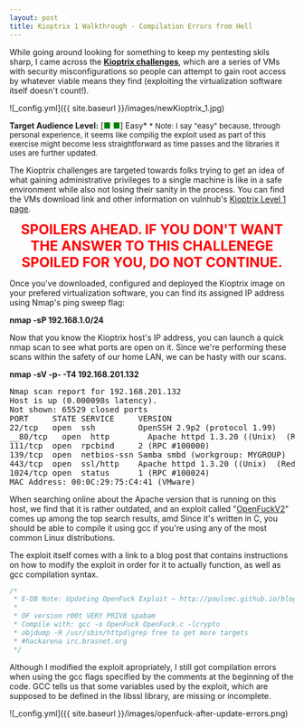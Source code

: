 ```yaml
---
layout: post
title: Kioptrix 1 Walkthrough - Compilation Errors from Hell
---
```


While going around looking for something to keep my pentesting skils sharp, I came across the __[Kioptrix challenges](http://www.kioptrix.com/blog/)__, which are a series of VMs with security misconfigurations so people can attempt to gain root access by whatever viable means they find (exploiting the virtualization software itself doesn't count!).

![_config.yml]({{ site.baseurl }}/images/newKioptrix_1.jpg)

__Target Audience Level:__ [<span style="color:green">■ ■</span>] Easy*
<font size="-1">* Note: I say "easy" because, through personal experience, it seems like compilig the exploit used as part of this exercise might become less straightforward as time passes and the libraries it uses are further updated.</font>

The Kioptrix challenges are targeted towards folks trying to get an idea of what gaining administrative privileges to a single machine is like in a safe environment while also not losing their sanity in the process. You can find the VMs download link and other information on vulnhub's [Kioptrix Level 1 page](https://www.vulnhub.com/entry/kioptrix-level-1-1,22/).

__<center><font style="color:red" size="+2">SPOILERS AHEAD. IF YOU DON'T WANT THE ANSWER TO THIS CHALLENEGE SPOILED FOR YOU, DO NOT CONTINUE.</font></center>__

Once you've downloaded, configured and deployed the Kioptrix image on your prefered virtualization software, you can find its assigned IP address using Nmap's ping sweep flag: 

__nmap -sP 192.168.1.0/24__

Now that you know the Kioptrix host's IP address, you can launch a quick nmap scan to see what ports are open on it. Since we're performing these scans within the safety of our home LAN, we can be hasty with our scans.


__nmap -sV -p- -T4 192.168.201.132__

<pre>
Nmap scan report for 192.168.201.132
Host is up (0.000098s latency).
Not shown: 65529 closed ports
PORT     STATE SERVICE     VERSION
22/tcp   open  ssh         OpenSSH 2.9p2 (protocol 1.99)
__80/tcp   open  http        Apache httpd 1.3.20 ((Unix)  (Red-Hat/Linux) mod_ssl/2.8.4 OpenSSL/0.9.6b)__
111/tcp  open  rpcbind     2 (RPC #100000)
139/tcp  open  netbios-ssn Samba smbd (workgroup: MYGROUP)
443/tcp  open  ssl/http    Apache httpd 1.3.20 ((Unix)  (Red-Hat/Linux) mod_ssl/2.8.4 OpenSSL/0.9.6b)
1024/tcp open  status      1 (RPC #100024)
MAC Address: 00:0C:29:75:C4:41 (VMware)
</pre>

When searching online about the Apache version that is running on this host, we find that it is rather outdated, and an exploit called "[OpenFuckV2](https://www.exploit-db.com/exploits/764/)" comes up among the top search results, amd Since it's written in C, you should be able to compile it using gcc if you're using any of the most common Linux distributions.

The exploit itself comes with a link to a blog post that contains instructions on how to modify the exploit in order for it to actually function, as well as gcc compilation syntax.

```c
/*
 * E-DB Note: Updating OpenFuck Exploit ~ http://paulsec.github.io/blog/2014/04/14/updating-openfuck-exploit/
 *
 * OF version r00t VERY PRIV8 spabam
 * Compile with: gcc -o OpenFuck OpenFuck.c -lcrypto
 * objdump -R /usr/sbin/httpd|grep free to get more targets
 * #hackarena irc.brasnet.org
 */ 
```

Although I modified the exploit apropriately, I still got compilation errors when using the gcc flags specified by the comments at the beginning of the code. GCC tells us that some variables used by the exploit, which are supposed to be defined in the libssl library, are missing or incomplete.

![_config.yml]({{ site.baseurl }}/images/openfuck-after-update-errors.png)
